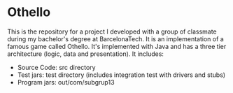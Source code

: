 # Othello
This is the repository for a project I developed with a group of classmate during my bachelor's degree at BarcelonaTech. It is an implementation of a famous game called Othello. It's implemented with Java and has a three tier architecture (logic, data and presentation). It includes:
- Source Code: src directory
- Test jars: test directory (includes integration test with drivers and stubs)
- Program jars: out/com/subgrup13

